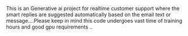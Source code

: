 This is an Generative ai project for realtime customer support where the smart replies are suggested automatically based on the email text or message....Please keep in mind this code undergoes vast time of training hours and good gpu requirements ..
